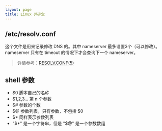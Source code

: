 ```yaml
---
layout: page
title: Linux 碎碎念
---
```


## /etc/resolv.conf

这个文件是用来记录修改 DNS 的。其中 nameserver 最多设置3个（可以修改）。nameserver 只有在 timeout 的情况下才会查询下一个 nameserver。

> 详情参考：[RESOLV.CONF(5)](http://man7.org/linux/man-pages/man5/resolv.conf.5.html)

## shell 参数

* $0 脚本自己的名称
* $1,2,3... 第 n 个参数
* $# 参数的个数
* $@ 参数列表，只有参数，不包括 $0
* $* 同样表示参数列表
* "$*" 是一个字符串，但是 "$@" 是一个参数数组
